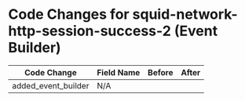 # Code Changes for squid-network-http-session-success-2 (Event Builder)

| Code Change | Field Name | Before | After |
|-------------|------------|--------|-------|
| added_event_builder | N/A |  |  |